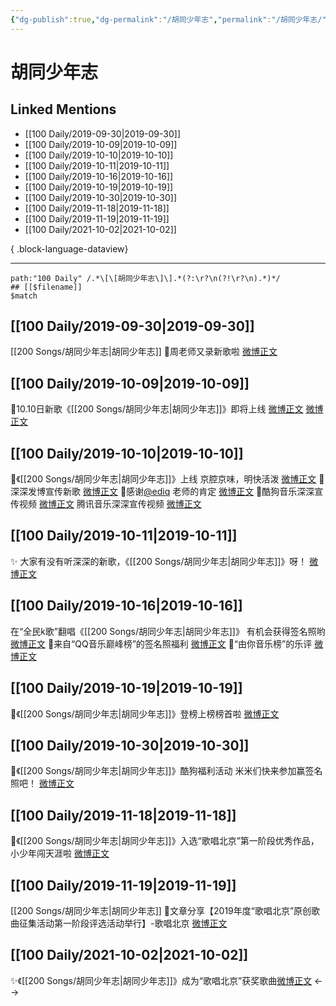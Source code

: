 ```yaml
---
{"dg-publish":true,"dg-permalink":"/胡同少年志","permalink":"/胡同少年志/","created":"2023-03-29T14:56:37.000+08:00","updated":"2023-04-10T15:54:09.000+08:00"}
---
```


# 胡同少年志

## Linked Mentions
- [[100 Daily/2019-09-30\|2019-09-30]]
- [[100 Daily/2019-10-09\|2019-10-09]]
- [[100 Daily/2019-10-10\|2019-10-10]]
- [[100 Daily/2019-10-11\|2019-10-11]]
- [[100 Daily/2019-10-16\|2019-10-16]]
- [[100 Daily/2019-10-19\|2019-10-19]]
- [[100 Daily/2019-10-30\|2019-10-30]]
- [[100 Daily/2019-11-18\|2019-11-18]]
- [[100 Daily/2019-11-19\|2019-11-19]]
- [[100 Daily/2021-10-02\|2021-10-02]]

{ .block-language-dataview}

---

```expander
path:"100 Daily" /.*\[\[胡同少年志\]\].*(?:\r?\n(?!\r?\n).*)*/
## [[$filename]]
$match
```
## [[100 Daily/2019-09-30\|2019-09-30]]
[[200 Songs/胡同少年志\|胡同少年志]]
🌟周老师又录新歌啦
[微博正文](https://m.weibo.cn/6466290670/4422208144877742)
## [[100 Daily/2019-10-09\|2019-10-09]]
🍁10.10日新歌《[[200 Songs/胡同少年志\|胡同少年志]]》即将上线
[微博正文](https://m.weibo.cn/6466290670/4425496156202898) [微博正文](https://m.weibo.cn/6466290670/4425553060457832)
## [[100 Daily/2019-10-10\|2019-10-10]]
🌟《[[200 Songs/胡同少年志\|胡同少年志]]》上线
京腔京味，明快活泼
[微博正文](https://m.weibo.cn/6466290670/4425635567474183)
🌟深深发博宣传新歌
[微博正文](https://m.weibo.cn/6466290670/4425839326268811)
🌟感谢[@ediq](https://weibo.com/n/ediq) 老师的肯定
[微博正文](https://m.weibo.cn/6466290670/4425928861939319)
🌟酷狗音乐深深宣传视频
[微博正文](https://m.weibo.cn/6466290670/4425780223864721)
腾讯音乐深深宣传视频
[微博正文](https://m.weibo.cn/6466290670/4425817536933692)
## [[100 Daily/2019-10-11\|2019-10-11]]
✨ 大家有没有听深深的新歌，《[[200 Songs/胡同少年志\|胡同少年志]]》呀！
[微博正文](https://m.weibo.cn/6466290670/4426234437636695)
## [[100 Daily/2019-10-16\|2019-10-16]]
在“全民k歌”翻唱《[[200 Songs/胡同少年志\|胡同少年志]]》
有机会获得签名照哟
[微博正文](https://m.weibo.cn/6466290670/4428049476640773)
🎈来自“QQ音乐巅峰榜”的签名照福利
[微博正文](https://m.weibo.cn/6466290670/4428050369877852)
🎈“由你音乐榜”的乐评
[微博正文](https://m.weibo.cn/6466290670/4428053817937230)

## [[100 Daily/2019-10-19\|2019-10-19]]
🌟《[[200 Songs/胡同少年志\|胡同少年志]]》登榜上榜榜首啦
[微博正文](https://m.weibo.cn/6466290670/4429229116443902)

## [[100 Daily/2019-10-30\|2019-10-30]]
🐳《[[200 Songs/胡同少年志\|胡同少年志]]》酷狗福利活动
米米们快来参加赢签名照吧！
[微博正文](https://m.weibo.cn/6466290670/4433208592106243)

## [[100 Daily/2019-11-18\|2019-11-18]]
🌿《[[200 Songs/胡同少年志\|胡同少年志]]》入选“歌唱北京”第一阶段优秀作品，小少年闯天涯啦
[微博正文](https://m.weibo.cn/6466290670/4440132604177769)

## [[100 Daily/2019-11-19\|2019-11-19]]
[[200 Songs/胡同少年志\|胡同少年志]]
🌿文章分享【2019年度“歌唱北京”原创歌曲征集活动第一阶段评选活动举行】-歌唱北京
[微博正文](https://m.weibo.cn/6466290670/4440132604177769)
## [[100 Daily/2021-10-02\|2021-10-02]]
✨《[[200 Songs/胡同少年志\|胡同少年志]]》成为“歌唱北京”获奖歌曲[微博正文](https://m.weibo.cn/6466290670/4687862513796071)
<-->